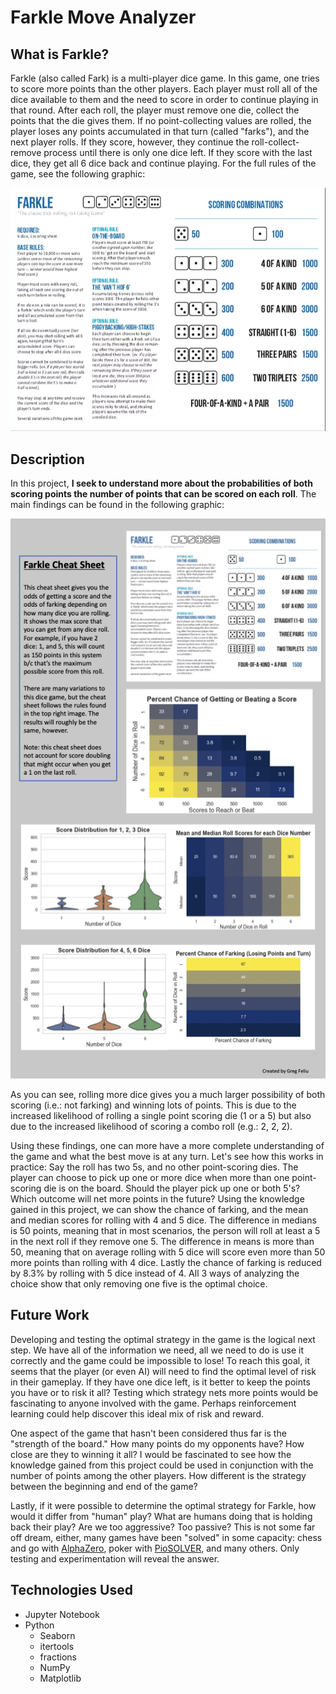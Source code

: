 # Farkle Move Analyzer

## What is Farkle?

Farkle (also called Fark) is a multi-player dice game. In this game, one tries to score more points than the other players. Each player must roll all of the dice available to them and the need to score in order to continue playing in that round. After each roll, the player must remove one die, collect the points that the die gives them. If no point-collecting values are rolled, the player loses any points accumulated in that turn (called "farks"), and the next player rolls. If they score, however, they continue the roll-collect-remove process until there is only one dice left. If they score with the last dice, they get all 6 dice back and continue playing. For the full rules of the game, see the following graphic: 

![Rule of Farkle](./images/farkle_rules.png) 

## Description 

In this project, **I seek to understand more about the probabilities of both scoring points the number of points that can be scored on each roll**. The main findings can be found in the following graphic:

![Farkle Cheat Sheet](./images/farkle_cheat_sheet.png)

As you can see, rolling more dice gives you a much larger possibility of both scoring (i.e.: not farking) and winning lots of points. This is due to the increased likelihood of rolling a single point scoring die (1 or a 5) but also due to the increased likelihood of scoring a combo roll (e.g.: 2, 2, 2).

Using these findings, one can more have a more complete understanding of the game and what the best move is at any turn. Let's see how this works in practice:
Say the roll has two 5s, and no other point-scoring dies. The player can choose to pick up one or more dice when more than one point-scoring die is on the board. Should the player pick up one or both 5's? Which outcome will net more points in the future? Using the knowledge gained in this project, we can show the chance of farking, and the mean and median scores for rolling with 4 and 5 dice. The difference in medians is 50 points, meaning that in most scenarios, the person will roll at least a 5 in the next roll if they remove one 5. The difference in means is more than 50, meaning that on average rolling with 5 dice will score even more than 50 more points than rolling with 4 dice. Lastly the chance of farking is reduced by 8.3% by rolling with 5 dice instead of 4. All 3 ways of analyzing the choice show that only removing one five is the optimal choice.

## Future Work
Developing and testing the optimal strategy in the game is the logical next step. We have all of the information we need, all we need to do is use it correctly and the game could be impossible to lose! To reach this goal, it seems that the player (or even AI) will need to find the optimal level of risk in their gameplay. If they have one dice left, is it better to keep the points you have or to risk it all? Testing which strategy nets more points would be fascinating to anyone involved with the game. Perhaps reinforcement learning could help discover this ideal mix of risk and reward. 

One aspect of the game that hasn't been considered thus far is the "strength of the board." How many points do my opponents have? How close are they to winning it all? I would be fascinated to see how the knowledge gained from this project could be used in conjunction with the number of points among the other players. How different is the strategy between the beginning and end of the game? 

Lastly, if it were possible to determine the optimal strategy for Farkle, how would it differ from "human" play? What are humans doing that is holding back their play? Are we too aggressive? Too passive? This is not some far off dream, either, many games have been "solved" in some capacity: chess and go with [AlphaZero](https://en.wikipedia.org/wiki/AlphaZero), poker with [PioSOLVER](https://www.piosolver.com), and many others. Only testing and experimentation will reveal the answer.

## Technologies Used
- Jupyter Notebook
- Python
    - Seaborn
    - itertools
    - fractions
    - NumPy
    - Matplotlib
